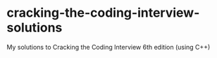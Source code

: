 # cracking-the-coding-interview-solutions
My solutions to Cracking the Coding Interview 6th edition (using C++)
